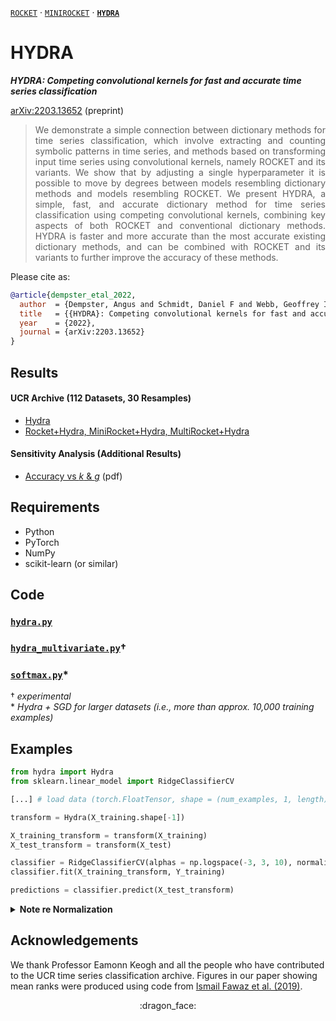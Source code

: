 [`ROCKET`](https://github.com/angus924/rocket) &middot; [`MINIROCKET`](https://github.com/angus924/minirocket) &middot; [**`HYDRA`**](https://github.com/angus924/hydra)

# HYDRA

***HYDRA: Competing convolutional kernels for fast and accurate time series classification***

[arXiv:2203.13652](https://arxiv.org/abs/2203.13652) (preprint)


> <div align="justify">We demonstrate a simple connection between dictionary methods for time series classification, which involve extracting and counting symbolic patterns in time series, and methods based on transforming input time series using convolutional kernels, namely ROCKET and its variants.  We show that by adjusting a single hyperparameter it is possible to move by degrees between models resembling dictionary methods and models resembling ROCKET.  We present HYDRA, a simple, fast, and accurate dictionary method for time series classification using competing convolutional kernels, combining key aspects of both ROCKET and conventional dictionary methods.  HYDRA is faster and more accurate than the most accurate existing dictionary methods, and can be combined with ROCKET and its variants to further improve the accuracy of these methods.</div>

Please cite as:

```bibtex
@article{dempster_etal_2022,
  author  = {Dempster, Angus and Schmidt, Daniel F and Webb, Geoffrey I},
  title   = {{HYDRA}: Competing convolutional kernels for fast and accurate time series classification},
  year    = {2022},
  journal = {arXiv:2203.13652}
}
```

## Results

#### UCR Archive (112 Datasets, 30 Resamples)

* [Hydra](./results/results_ucr112_hydra.csv)
* [Rocket+Hydra, MiniRocket+Hydra, MultiRocket+Hydra](./results/results_ucr112_variants.csv)

#### Sensitivity Analysis (Additional Results)

* [Accuracy vs *k* & *g*](./results/accuracy_vs_k_and_g.pdf) (pdf)

## Requirements

* Python
* PyTorch
* NumPy
* scikit-learn (or similar)

## Code

### [`hydra.py`](./code/hydra.py)
### [`hydra_multivariate.py`](./code/hydra_multivariate.py)&#8224;
### [`softmax.py`](./code/softmax.py)\*

&#8224; *experimental*  
\* *Hydra + SGD for larger datasets (i.e., more than approx. 10,000 training examples)*

## Examples

```python
from hydra import Hydra
from sklearn.linear_model import RidgeClassifierCV

[...] # load data (torch.FloatTensor, shape = (num_examples, 1, length))

transform = Hydra(X_training.shape[-1])

X_training_transform = transform(X_training)
X_test_transform = transform(X_test)

classifier = RidgeClassifierCV(alphas = np.logspace(-3, 3, 10), normalize = True) # see note
classifier.fit(X_training_transform, Y_training)

predictions = classifier.predict(X_test_transform)
```

<details><summary><b>Note re Normalization</b></summary>
<p></p>
To reproduce the behaviour of the (now deprecated) `normalize` parameter of `RidgeClassifierCV`, subtract the (per feature/column) mean and divide by the (per column/feature) l2 norm.

```python
_mean = X_training_transform.mean(0)
_norm = (X_training_transform - _mean).norm(dim = 0) + 1e-8

X_training_transform = (X_training_transform - _mean) / _norm
X_test_transform = (X_test_transform - _mean) / _norm

classifier = RidgeClassifierCV(alphas = np.logspace(-3, 3, 10))
classifier.fit(X_training_transform, Y_training)
```
</details>

## Acknowledgements

We thank Professor Eamonn Keogh and all the people who have contributed to the UCR time series classification archive.  Figures in our paper showing mean ranks were produced using code from [Ismail Fawaz et al. (2019)](https://github.com/hfawaz/cd-diagram).

<div align="center">:dragon_face:</div>
